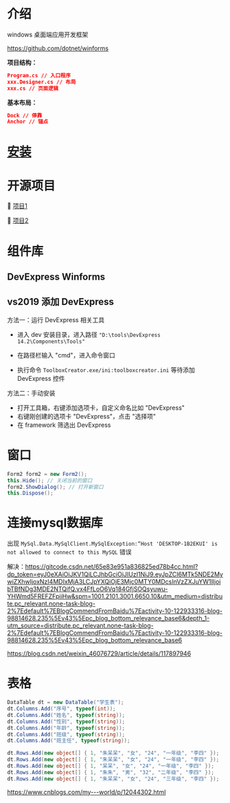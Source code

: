 # 介绍

windows 桌面端应用开发框架

https://github.com/dotnet/winforms

**项目结构：**

```json
Program.cs // 入口程序
xxx.Designer.cs // 布局
xxx.cs // 页面逻辑
```

**基本布局：**

```json
Dock // 停靠
Anchor // 锚点
```



# [安装](https://www.cnblogs.com/purvis/p/15137637.html)

# 开源项目

📑 [项目1](https://github.com/bsf-gnls/TimeManage.git)

📑 [项目2](https://github.com/leighDEV/simple-todolist-winforms.git)

# 组件库

## DevExpress Winforms

## vs2019 添加 DevExpress

方法一：运行 DevExpress 相关工具

- 进入 dev 安装目录，进入路径 `"D:\tools\DevExpress 14.2\Components\Tools"`
- 在路径栏输入 "cmd"，进入命令窗口

- 执行命令 `ToolboxCreator.exe/ini:toolboxcreator.ini` 等待添加 DevExpress 控件

方法二：手动安装

- 打开工具箱，右键添加选项卡，自定义命名比如 "DevExpress"
- 右键刚创建的选项卡 "DevExpress"，点击 "选择项"
- 在 framework 筛选出 DevExpress

# 窗口

```c#
Form2 form2 = new Form2();
this.Hide(); // 关闭当前的窗口
form2.ShowDialog(); // 打开新窗口
this.Dispose();
```

# 连接mysql数据库

出现 `MySql.Data.MySqlClient.MySqlException:“Host 'DESKTOP-1B2EKUI' is not allowed to connect to this MySQL` 错误

解决：https://gitcode.csdn.net/65e83e951a836825ed78b4cc.html?dp_token=eyJ0eXAiOiJKV1QiLCJhbGciOiJIUzI1NiJ9.eyJpZCI6MTk5NDE2MywiZXhwIjoxNzI4MDIxMjA3LCJpYXQiOjE3Mjc0MTY0MDcsInVzZXJuYW1lIjoibTBfNDg3MDE2NTQifQ.vx4FfLoO6Vq184GfjSOQsyuwu-YHWmd5FREFZFpiiHw&spm=1001.2101.3001.6650.10&utm_medium=distribute.pc_relevant.none-task-blog-2%7Edefault%7EBlogCommendFromBaidu%7Eactivity-10-122933316-blog-98814628.235%5Ev43%5Epc_blog_bottom_relevance_base6&depth_1-utm_source=distribute.pc_relevant.none-task-blog-2%7Edefault%7EBlogCommendFromBaidu%7Eactivity-10-122933316-blog-98814628.235%5Ev43%5Epc_blog_bottom_relevance_base6

https://blog.csdn.net/weixin_46076729/article/details/117897946

# 表格

```c#
DataTable dt = new DataTable("学生表");
dt.Columns.Add("序号", typeof(int));
dt.Columns.Add("姓名", typeof(string));
dt.Columns.Add("性别", typeof(string));
dt.Columns.Add("年龄", typeof(string));
dt.Columns.Add("班级", typeof(string));
dt.Columns.Add("班主任", typeof(string));

dt.Rows.Add(new object[] { 1, "朱呆呆", "女", "24", "一年级", "李四" });
dt.Rows.Add(new object[] { 1, "朱呆呆", "女", "24", "一年级", "李四" });
dt.Rows.Add(new object[] { 1, "呆呆", "女", "24", "一年级", "李四" });
dt.Rows.Add(new object[] { 1, "朱朱", "男", "32", "二年级", "李四" });
dt.Rows.Add(new object[] { 1, "朱呆呆", "女", "24", "三年级", "李四" });
```

https://www.cnblogs.com/my---world/p/12044302.html
